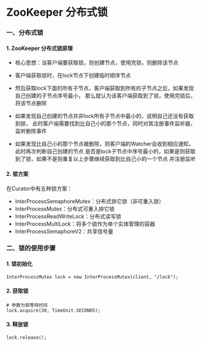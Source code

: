 # ZooKeeper 分布式锁


### 一、分布式锁
#### 1. ZooKeeper 分布式锁原理
* 核心思想：当客户端要获取锁，则创建节点，使用完锁，则删除该节点

* 客户端获取锁时，在lock节点下创建临时顺序节点
* 然后获取lock下面的所有子节点，客户端获取到所有的子节点之后，如果发现自己创建的子节点序号最小，
那么就认为该客户端获取到了锁，使用完锁后，将该节点删除

* 如果发现自己创建的节点并非lock所有子节点中最小的，说明自己还没有获取到锁，
此时客户端需要找到比自己小的那个节点，同时对其注册事件监听器，监听删除事件

* 如果发现比自己小的那个节点被删除，则客户端的Watcher会收到相应通知，此时再次判断自己创建的节点
是否是lock子节点中序号最小的，如果是则获取到了锁，如果不是则重复以上步骤继续获取到比自己小的一个节点
并注册监听


#### 2. 锁方案
在Curator中有五种锁方案：
* InterProcessSemaphoreMutex：分布式排它锁（非可重入锁）
* InterProcessMutex：分布式可重入排它锁
* InterProcessReadWriteLock：分布式读写锁
* InterProcessMultiLock：将多个锁作为单个实体管理的容器
* InterProcessSemaphoreV2：共享信号量

 
 
 
### 二、锁的使用步骤
#### 1. 锁初始化
```
InterProcessMutex lock = new InterProcessMutex(client, "/lock");
```

#### 2. 获取锁
```
# 参数为锁等待时间
lock.acquire(30, TimeUnit.SECONDS);
```

#### 3. 释放锁
```
lock.release();
```